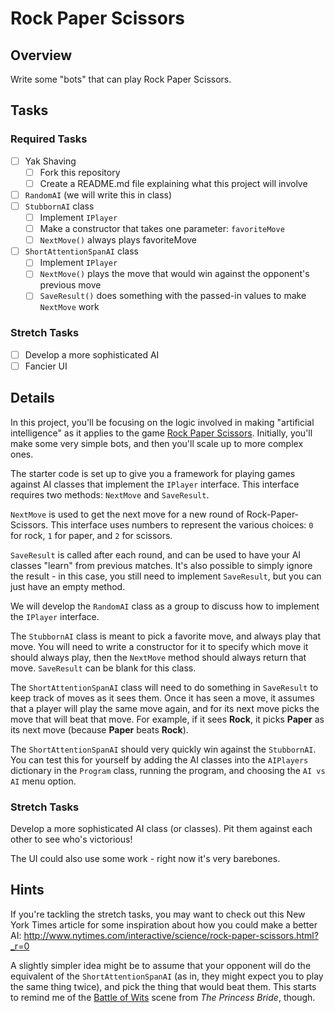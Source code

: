 # Rock Paper Scissors

## Overview

Write some "bots" that can play Rock Paper Scissors.

## Tasks

### Required Tasks

- [ ] Yak Shaving
  - [ ] Fork this repository
  - [ ] Create a README.md file explaining what this project will involve
- [ ] `RandomAI` (we will write this in class)
- [ ] `StubbornAI` class
  - [ ] Implement `IPlayer`
  - [ ] Make a constructor that takes one parameter: `favoriteMove`
  - [ ] `NextMove()` always plays favoriteMove
- [ ] `ShortAttentionSpanAI` class
  - [ ] Implement `IPlayer`
  - [ ] `NextMove()` plays the move that would win against the opponent's previous move
  - [ ] `SaveResult()` does something with the passed-in values to make `NextMove` work

### Stretch Tasks

- [ ] Develop a more sophisticated AI
- [ ] Fancier UI

## Details

In this project, you'll be focusing on the logic involved in making "artificial intelligence" as it applies to the game [Rock Paper Scissors](https://en.wikipedia.org/wiki/Rock-paper-scissors). Initially, you'll make some very simple bots, and then you'll scale up to more complex ones.

The starter code is set up to give you a framework for playing games against AI classes that implement the `IPlayer` interface. This interface requires two methods: `NextMove` and `SaveResult`.

`NextMove` is used to get the next move for a new round of Rock-Paper-Scissors. This interface uses numbers to represent the various choices: `0` for rock, `1` for paper, and `2` for scissors.

`SaveResult` is called after each round, and can be used to have your AI classes "learn" from previous matches. It's also possible to simply ignore the result - in this case, you still need to implement `SaveResult`, but you can just have an empty method.

We will develop the `RandomAI` class as a group to discuss how to implement the `IPlayer` interface.

The `StubbornAI` class is meant to pick a favorite move, and always play that move. You will need to write a constructor for it to specify which move it should always play, then the `NextMove` method should always return that move. `SaveResult` can be blank for this class.

The `ShortAttentionSpanAI` class will need to do something in `SaveResult` to keep track of moves as it sees them. Once it has seen a move, it assumes that a player will play the same move again, and for its next move picks the move that will beat that move. For example, if it sees **Rock**, it picks **Paper** as its next move (because **Paper** beats **Rock**).

The `ShortAttentionSpanAI` should very quickly win against the `StubbornAI`. You can test this for yourself by adding the AI classes into the `AIPlayers` dictionary in the `Program` class, running the program, and choosing the `AI vs AI` menu option.


### Stretch Tasks

Develop a more sophisticated AI class (or classes). Pit them against each other to see who's victorious!

The UI could also use some work - right now it's very barebones.

## Hints

If you're tackling the stretch tasks, you may want to check out this New York Times article for some inspiration about how you could make a better AI:
http://www.nytimes.com/interactive/science/rock-paper-scissors.html?_r=0

A slightly simpler idea might be to assume that your opponent will do the equivalent of the `ShortAttentionSpanAI` (as in, they might expect you to play the same thing twice), and pick the thing that would beat them. This starts to remind me of the [Battle of Wits](https://www.youtube.com/watch?v=i6TQ7ljcsjk) scene from _The Princess Bride_, though.
